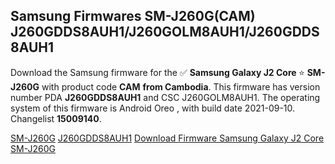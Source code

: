 <h2>Samsung Firmwares SM-J260G(CAM) J260GDDS8AUH1/J260GOLM8AUH1/J260GDDS8AUH1</h2>
Download the Samsung firmware for the ✅ <strong>Samsung Galaxy J2 Core </strong> ⭐ <strong>SM-J260G</strong> with product code <strong>CAM</strong> <strong> from Cambodia</strong>. This firmware has version number PDA <strong>J260GDDS8AUH1</strong> and CSC J260GOLM8AUH1. The operating system of this firmware is Android Oreo , with build date 2021-09-10. Changelist <strong>15009140</strong>.


[SM-J260G](https://samfirm.shop/samsung/model/SM-J260G)
[J260GDDS8AUH1](https://samfirm.shop/samsung/pda/J260GDDS8AUH1)
[Download Firmware Samsung Galaxy J2 Core SM-J260G](https://samfirm.shop/samsung/firmware/455656)
